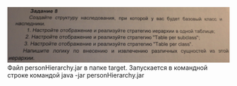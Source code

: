 ![img.png](img.png)
Файл personHierarchy.jar в папке target. Запускается в командной строке командой java -jar personHierarchy.jar